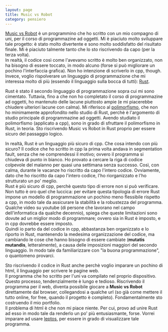 ```yaml
--- 
layout: page
title: Music vs Robot
category: pensiero
---
```


[Music vs Robot](https://github.com/danesinoo/music_vs_robot) è un programmino
che ho scritto con un mio compagno di uni, per il corso di programmazine ad 
oggetti. Mi è piaciuto molto sviluppare tale progetto: è stato molto divertente
e sono molto soddisfatto del risultato finale. Mi è piaciuto talmente tanto che
lo sto riscrivendo da capo (per la terza volta).  
In realtà, il codice così come l'avevamo scritto è molto ben organizzato, non ha
bisogno di essere toccato, in modo alcuno (forse si può migliorare un pochino
l'interfaccia grafica). Non ho intenzione di scriverlo in cpp, though. Invece,
voglio rispolverare un linguaggio di programmazione che mi interessa molto di
più (essendo il linguaggio sulla bocca di tutti): 
[Rust](https://www.rust-lang.org/).  

Rust è stato il secondo linguaggio di programmazione sopra cui mi sono
cimentato. Tuttavia, fino a che non ho completato il corso di programmazine ad
oggetti, ho mantenuto delle lacune piuttosto ampie (e mi piacerebbe chiudere
ulteriori lacune con calma). Mi riferisco al
[polimorfismo](https://it.wikipedia.org/wiki/Polimorfismo_(informatica)), che
non ho minimamente approfondito nello studio di Rust, perchè è l'argomento di
studio principale di programmazine ad oggetti. Avendo studiato il polimorfismo
(applicato a cpp), sono in grado di sfruttare il polimorfismo in Rust, in
teoria. Sto riscrivendo Music vs Robot in Rust proprio per essere sicuro del
passaggio logico.  

In realtà, Rust è un linguaggio più sicuro di cpp. Che cosa
intendo con più sicuro? Il codice che ho scritto in cpp la prima volta andava in
segmentation fault, senza che ne comprendessi il motivo; ovvero il programma si
chiudeva di punto in bianco. Ho provato a cercare la riga di codice colpevole
del malanno per quasi una settimana senza successo. Così, con calma, durante le
vacanze ho riscritto da capo l'intero codice. Ovviamente, dato che ho riscritto
da capo l'intero codice, l'ho riorganizzato e l'ho strutturato un po' meglio.  
Rust è più sicuro di cpp, perchè questo tipo di errore non si può verificare.
Non tutto è oro quel che luccica: per evitare questa tipologia di errore Rust
impone un modello di programmazione un pochino meno flessibile rispetto a cpp,
in modo tale da assicurare la stabilità e la robustezza del programma. Qualche
video su youtube (di persone che lavorano nel campo dell'informatica da qualche
decennio), spiega che queste limitazioni sono dovute ad un miglior modo di
programmare; ovvero sia in Rust è imposto, e in cpp dovrebbe essere
imposto.  
Quindi io parto da del codice in cpp, abbastanza ben organizzato e lo riporto in
Rust, mantenendo la medesima organizzazione del codice, ma cambiando le cose che
hanno bisogno di essere cambiate (__mutatis mutandis__, letteralmente), a causa
delle imposizioni maggiori del secondo linguaggio. In modo tale da
familiarizzare con "la buona programmazione", o quantomeno provarci.  

Sto riscrivendo il codice in Rust anche perchè voglio imparare un pochino di
html, il linguaggio per scrivere le pagine web.  
Il programma che ho scritto per l'uni va compilato nel proprio dispositivo. 
Questo
processo, tendenzialmente è lungo e tedioso. Riscrivendo il programma per il
web, diventa possibile giocare  a __Music vs Robot__ direttamente dal browser,
collegandosi a qualche url (so già come mettere il tutto online, for free,
quando il progetto è completo). Fondamentalmente sto costruendo il mio
portfolio.  
Il problema di html è che non mi piace niente. Per cui, provo ad unire Rust ad
esso in modo tale da renderlo un po' più entusiasmante, forse. Vorrei imparare
ad usare [leptos](https://www.leptos.dev/), per essere in grado di visualizzare
tale programma.
